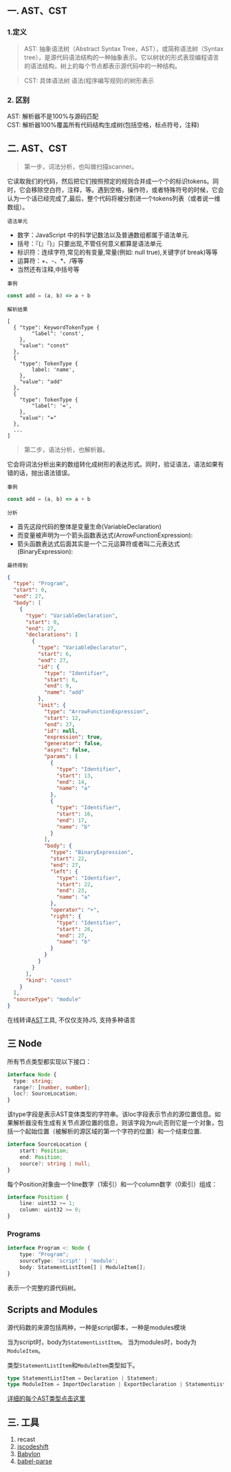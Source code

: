 ## 一. AST、CST
### 1.定义
>AST: 抽象语法树（Abstract Syntax Tree，AST），或简称语法树（Syntax tree），是源代码语法结构的一种抽象表示。它以树状的形式表现编程语言的语法结构，树上的每个节点都表示源代码中的一种结构。

>CST: 具体语法树 语法(程序编写规则)的树形表示
### 2. 区别
AST: 解析器不是100%与源码匹配  
CST: 解析器100%覆盖所有代码结构生成树(包括空格，标点符号，注释)

## 二. AST、CST
>第一步，词法分析，也叫做扫描scanner。  

它读取我们的代码，然后把它们按照预定的规则合并成一个个的标识tokens。同时，它会移除空白符，注释，等。遇到空格，操作符，或者特殊符号的时候，它会认为一个话已经完成了,最后，整个代码将被分割进一个tokens列表（或者说一维数组）。

`语法单元`
* 数字：JavaScript 中的科学记数法以及普通数组都属于语法单元.
* 括号：『(』『)』只要出现,不管任何意义都算是语法单元
* 标识符：连续字符,常见的有变量,常量(例如: null true),关键字(if break)等等
* 运算符：+、-、*、/等等
* 当然还有注释,中括号等

`事例`
```js
const add = (a, b) => a + b
```
`解析结果`
```
[
  { "type": KeywordTokenType {
        "label": 'const',
    }, 
    "value": "const" 
  },
  { 
    "type": TokenType {
        label: 'name',
    }, 
    "value": "add" 
  },
  { 
    "type": TokenType {
        "label": '=',
    }, 
    "value": "=" 
  },
  ...
]
```

>第二步，语法分析，也解析器。  

它会将词法分析出来的数组转化成树形的表达形式。同时，验证语法，语法如果有错的话，抛出语法错误。

`事例`
```js
const add = (a, b) => a + b
```

`分析`
* 首先这段代码的整体是变量生命(VariableDeclaration)
* 而变量被声明为一个箭头函数表达式(ArrowFunctionExpression):
* 箭头函数表达式后面其实是一个二元运算符或者叫二元表达式(BinaryExpression):

`最终得到`
```json
{
  "type": "Program",
  "start": 0,
  "end": 27,
  "body": [
    {
      "type": "VariableDeclaration",
      "start": 0,
      "end": 27,
      "declarations": [
        {
          "type": "VariableDeclarator",
          "start": 6,
          "end": 27,
          "id": {
            "type": "Identifier",
            "start": 6,
            "end": 9,
            "name": "add"
          },
          "init": {
            "type": "ArrowFunctionExpression",
            "start": 12,
            "end": 27,
            "id": null,
            "expression": true,
            "generator": false,
            "async": false,
            "params": [
              {
                "type": "Identifier",
                "start": 13,
                "end": 14,
                "name": "a"
              },
              {
                "type": "Identifier",
                "start": 16,
                "end": 17,
                "name": "b"
              }
            ],
            "body": {
              "type": "BinaryExpression",
              "start": 22,
              "end": 27,
              "left": {
                "type": "Identifier",
                "start": 22,
                "end": 23,
                "name": "a"
              },
              "operator": "+",
              "right": {
                "type": "Identifier",
                "start": 26,
                "end": 27,
                "name": "b"
              }
            }
          }
        }
      ],
      "kind": "const"
    }
  ],
  "sourceType": "module"
}
```

在线转译[AST](https://astexplorer.net/)工具, 不仅仅支持JS, 支持多种语言


## 三 Node

所有节点类型都实现以下接口：

```ts
interface Node {
  type: string;
  range?: [number, number];
  loc?: SourceLocation;
}
```

该type字段是表示AST变体类型的字符串。该loc字段表示节点的源位置信息。如果解析器没有生成有关节点源位置的信息，则该字段为null;否则它是一个对象，包括一个起始位置（被解析的源区域的第一个字符的位置）和一个结束位置.

```ts
interface SourceLocation {
    start: Position;
    end: Position;
    source?: string | null;
}
```

每个Position对象由一个line数字（1索引）和一个column数字（0索引）组成：

```ts
interface Position {
    line: uint32 >= 1;
    column: uint32 >= 0;
}
```


### Programs

```ts
interface Program <: Node {
    type: "Program";
    sourceType: 'script' | 'module';
    body: StatementListItem[] | ModuleItem[];
}
```

表示一个完整的源代码树。

## Scripts and Modules

源代码数的来源包括两种，一种是script脚本，一种是modules模块

当为script时，body为`StatementListItem`。
当为modules时，body为`ModuleItem`。

类型`StatementListItem`和`ModuleItem`类型如下。

```ts
type StatementListItem = Declaration | Statement;
type ModuleItem = ImportDeclaration | ExportDeclaration | StatementListItem;
```

[详细的每个AST类型点击这里]()




## 三. 工具
1. recast
2. [jscodeshift](https://github.com/Xiao2GouZi/logger/tree/git/ast/jscodeshift)
3. [Babylon](https://github.com/Xiao2GouZi/logger/tree/git/ast/babylon)
4. [babel-parse](https://github.com/Xiao2GouZi/logger/tree/git/ast/babel-parse)


